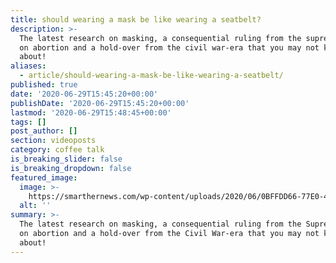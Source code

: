 ```yaml
---
title: should wearing a mask be like wearing a seatbelt?
description: >-
  The latest research on masking, a consequential ruling from the supreme court
  on abortion and a hold-over from the civil war-era that you may not know
  about!
aliases:
  - article/should-wearing-a-mask-be-like-wearing-a-seatbelt/
published: true
date: '2020-06-29T15:45:20+00:00'
publishDate: '2020-06-29T15:45:20+00:00'
lastmod: '2020-06-29T15:48:45+00:00'
tags: []
post_author: []
section: videoposts
category: coffee talk
is_breaking_slider: false
is_breaking_dropdown: false
featured_image:
  image: >-
    https://smarthernews.com/wp-content/uploads/2020/06/0BFFDD66-77E0-4CBA-963A-D3FBB273F63D-e1593445719987-856x1024.jpg
  alt: ''
summary: >-
  The latest research on masking, a consequential ruling from the Supreme Court
  on abortion and a hold-over from the Civil War-era that you may not know
  about!
---
```

